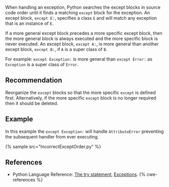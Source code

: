When handling an exception, Python searches the except blocks in source code order until it finds a matching `except` block for the exception. An except block, `except E:`, specifies a class `E` and will match any exception that is an instance of `E`.

If a more general except block precedes a more specific except block, then the more general block is always executed and the more specific block is never executed. An except block, `except A:`, is more general than another except block, `except B:`, if `A` is a super class of `B`.

For example: `except Exception:` is more general than `except Error:` as `Exception` is a super class of `Error`.


## Recommendation
Reorganize the `except` blocks so that the more specific `except` is defined first. Alternatively, if the more specific `except` block is no longer required then it should be deleted.


## Example
In this example the `except Exception:` will handle `AttributeError` preventing the subsequent handler from ever executing.

{% sample src="IncorrectExceptOrder.py" %}

## References
* Python Language Reference: [The try statement](http://docs.python.org/2.7/reference/compound_stmts.html#try), [Exceptions](http://docs.python.org/2.7/reference/executionmodel.html#exceptions).
{% cwe-references %}

